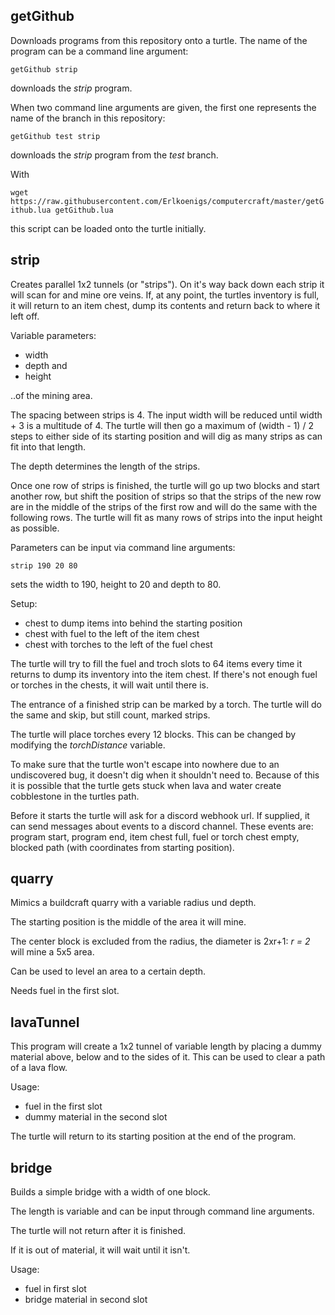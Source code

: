 ## getGithub
Downloads programs from this repository onto a turtle. The name of the program can be a command line argument:

`getGithub strip`

downloads the _strip_ program.

When two command line arguments are given, the first one represents the name of the branch in this repository:

`getGithub test strip`

downloads the _strip_ program from the _test_ branch.

With

`wget https://raw.githubusercontent.com/Erlkoenigs/computercraft/master/getGithub.lua getGithub.lua`

this script can be loaded onto the turtle initially.

## strip
Creates parallel 1x2 tunnels (or "strips"). On it's way back down each strip it will scan for and mine ore veins.
If, at any point, the turtles inventory is full, it will return to an item chest, dump its contents and return back to where it left off.

Variable parameters:
* width
* depth and
* height

..of the mining area.

The spacing between strips is 4. The input width will be reduced until width + 3 is a multitude of 4. The turtle will then go a maximum of (width - 1) / 2 steps to either side of its starting position and will dig as many strips as can fit into that length.

The depth determines the length of the strips. 

Once one row of strips is finished, the turtle will go up two blocks and start another row, but shift the position of strips so that the strips of the new row are in the middle of the strips of the first row and will do the same with the following rows. The turtle will fit as many rows of strips into the input height as possible.

Parameters can be input via command line arguments:

`strip 190 20 80`

sets the width to 190, height to 20 and depth to 80.

Setup:
* chest to dump items into behind the starting position
* chest with fuel to the left of the item chest
* chest with torches to the left of the fuel chest

The turtle will try to fill the fuel and troch slots to 64 items every time it returns to dump its inventory into the item chest.
If there's not enough fuel or torches in the chests, it will wait until there is.

The entrance of a finished strip can be marked by a torch. The turtle will do the same and skip, but still count, marked strips.

The turtle will place torches every 12 blocks. This can be changed by modifying the _torchDistance_ variable.

To make sure that the turtle won't escape into nowhere due to an undiscovered bug, it doesn't dig when it shouldn't need to. Because of this it is possible that the turtle gets stuck when lava and water create cobblestone in the turtles path.

Before it starts the turtle will ask for a discord webhook url. If supplied, it can send messages about events to a discord channel. These events are: program start, program end, item chest full, fuel or torch chest empty, blocked path (with coordinates from starting position).


## quarry
Mimics a buildcraft quarry with a variable radius und depth.

The starting position is the middle of the area it will mine.

The center block is excluded from the radius, the diameter is 2xr+1: _r = 2_ will mine a 5x5 area.

Can be used to level an area to a certain depth.

Needs fuel in the first slot.

## lavaTunnel
This program will create a 1x2 tunnel of variable length by placing a dummy material above, below and to the sides of it. This can be used to clear a path of a lava flow.

Usage:
* fuel in the first slot
* dummy material in the second slot

The turtle will return to its starting position at the end of the program.

## bridge
Builds a simple bridge with a width of one block. 

The length is variable and can be input through command line arguments.

The turtle will not return after it is finished. 

If it is out of material, it will wait until it isn't.

Usage:
* fuel in first slot
* bridge material in second slot
